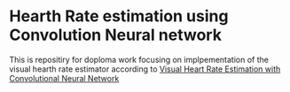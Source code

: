 # Hearth Rate estimation using Convolution Neural network
This is repositiry for doploma work focusing on implpementation of the visual hearth rate estimator according to [Visual Heart Rate Estimation with
Convolutional Neural Network](https://cmp.felk.cvut.cz/~spetlrad/ecg-fitness/visual-heart-rate.pdf)
